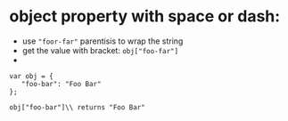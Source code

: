 # object property with space or dash:
- use `"foor-far"` parentisis to wrap the string
- get the value with bracket: `obj["foo-far"]`
-  


```
var obj = {
   "foo-bar": "Foo Bar"
};

obj["foo-bar"]\\ returns "Foo Bar"

```
